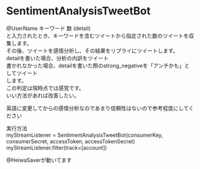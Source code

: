 # SentimentAnalysisTweetBot  
@UserName キーワード 数 (detail)  
と入力されたとき、キーワードを含むツイートから指定された数のツイートを収集します。  
その後、ツイートを感情分析し、その結果をリプライにツイートします。  
detailを書いた場合、分析の内訳をツイート  
書かれなかった場合、detailを書いた際のstrong_negativeを「アンチかも」としてツイート  
します。  
この判定は現時点では感覚です。    
いい方法があれば改善したい。  

英語に変更してからの感情分析なのであまり信頼性はないので参考程度にしてください  

実行方法  
myStreamListener = SentimentAnalysisTweetBot(consumerKey, consumerSecret, accessToken, accessTokenSecret)  
myStreamListener.filter(track=[account])  

@HeiwaSaverが動いてます
